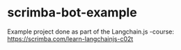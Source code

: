 # scrimba-bot-example
Example project done as part of the Langchain.js -course: https://scrimba.com/learn-langchainjs-c02t
